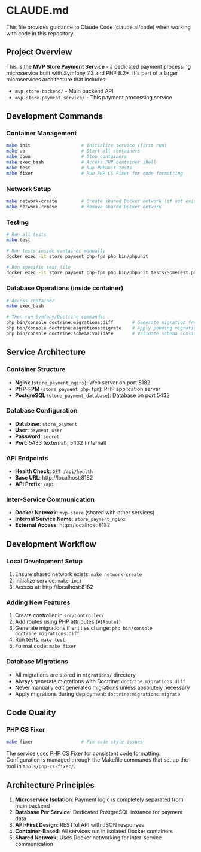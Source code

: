 # CLAUDE.md

This file provides guidance to Claude Code (claude.ai/code) when working with code in this repository.

## Project Overview

This is the **MVP Store Payment Service** - a dedicated payment processing microservice built with Symfony 7.3 and PHP 8.2+. It's part of a larger microservices architecture that includes:

- `mvp-store-backend/` - Main backend API
- `mvp-store-payment-service/` - This payment processing service

## Development Commands

### Container Management
```bash
make init                   # Initialize service (first run)
make up                     # Start all containers
make down                   # Stop containers
make exec_bash              # Access PHP container shell
make test                   # Run PHPUnit tests
make fixer                  # Run PHP CS Fixer for code formatting
```

### Network Setup
```bash
make network-create         # Create shared Docker network (if not exists)
make network-remove         # Remove shared Docker network
```

### Testing
```bash
# Run all tests
make test

# Run tests inside container manually
docker exec -it store_payment_php-fpm php bin/phpunit

# Run specific test file
docker exec -it store_payment_php-fpm php bin/phpunit tests/SomeTest.php
```

### Database Operations (inside container)
```bash
# Access container
make exec_bash

# Then run Symfony/Doctrine commands:
php bin/console doctrine:migrations:diff       # Generate migration from entity changes
php bin/console doctrine:migrations:migrate    # Apply pending migrations
php bin/console doctrine:schema:validate       # Validate schema consistency
```

## Service Architecture

### Container Structure
- **Nginx** (`store_payment_nginx`): Web server on port 8182
- **PHP-FPM** (`store_payment_php-fpm`): PHP application server
- **PostgreSQL** (`store_payment_database`): Database on port 5433

### Database Configuration
- **Database**: `store_payment`
- **User**: `payment_user`
- **Password**: `secret`
- **Port**: 5433 (external), 5432 (internal)

### API Endpoints
- **Health Check**: `GET /api/health`
- **Base URL**: http://localhost:8182
- **API Prefix**: `/api`

### Inter-Service Communication
- **Docker Network**: `mvp-store` (shared with other services)
- **Internal Service Name**: `store_payment_nginx`
- **External Access**: http://localhost:8182

## Development Workflow

### Local Development Setup
1. Ensure shared network exists: `make network-create`
2. Initialize service: `make init`
3. Access at: http://localhost:8182

### Adding New Features
1. Create controller in `src/Controller/`
2. Add routes using PHP attributes (`#[Route]`)
3. Generate migrations if entities change: `php bin/console doctrine:migrations:diff`
4. Run tests: `make test`
5. Format code: `make fixer`

### Database Migrations
- All migrations are stored in `migrations/` directory
- Always generate migrations with Doctrine: `doctrine:migrations:diff`
- Never manually edit generated migrations unless absolutely necessary
- Apply migrations during deployment: `doctrine:migrations:migrate`

## Code Quality

### PHP CS Fixer
```bash
make fixer                  # Fix code style issues
```

The service uses PHP CS Fixer for consistent code formatting. Configuration is managed through the Makefile commands that set up the tool in `tools/php-cs-fixer/`.

## Architecture Principles

1. **Microservice Isolation**: Payment logic is completely separated from main backend
2. **Database Per Service**: Dedicated PostgreSQL instance for payment data
3. **API-First Design**: RESTful API with JSON responses
4. **Container-Based**: All services run in isolated Docker containers
5. **Shared Network**: Uses Docker networking for inter-service communication